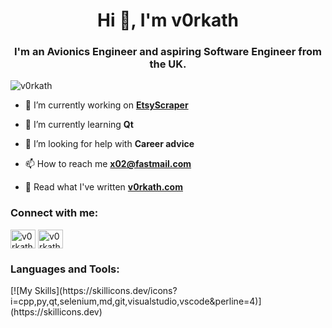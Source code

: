 <h1 align="center">Hi 👋, I'm v0rkath</h1>
<h3 align="center">I'm an Avionics Engineer and aspiring Software Engineer from the UK.</h3>

<p align="left"> <img src="https://komarev.com/ghpvc/?username=v0rkath&label=Profile%20views&color=0e75b6&style=flat" alt="v0rkath" /> </p>

- 🔭 I’m currently working on **[EtsyScraper](https://github.com/v0rkath/EtsyScraper)**

- 🌱 I’m currently learning **Qt**

- 🤝 I’m looking for help with **Career advice**

- 📫 How to reach me **<x02@fastmail.com>**

- 🔗 Read what I've written **[v0rkath.com](https://v0rkath.com)**

<h3 align="left">Connect with me:</h3>
<p align="left">
<a href="https://twitter.com/v0rkath" target="blank"><img align="center" src="https://raw.githubusercontent.com/rahuldkjain/github-profile-readme-generator/master/src/images/icons/Social/twitter.svg" alt="v0rkath" height="30" width="40" /></a>
<a href="v0rkathh" target="blank"><img align="center" src="https://raw.githubusercontent.com/rahuldkjain/github-profile-readme-generator/master/src/images/icons/Social/discord.svg" alt="v0rkathh" height="30" width="40" /></a>
</p>

<h3 align="left">Languages and Tools:</h3>
<p align="left"> 
  [![My Skills](https://skillicons.dev/icons?i=cpp,py,qt,selenium,md,git,visualstudio,vscode&perline=4)](https://skillicons.dev)
</p>

